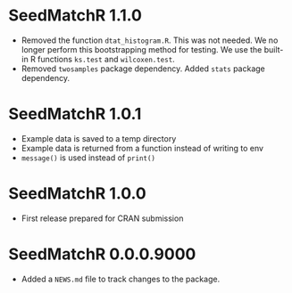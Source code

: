 # SeedMatchR 1.1.0

* Removed the function `dtat_histogram.R`. This was not needed. We no longer
perform this bootstrapping method for testing. We use the built-in R functions 
`ks.test` and `wilcoxen.test`. 
* Removed `twosamples` package dependency. Added `stats` package dependency. 

# SeedMatchR 1.0.1

* Example data is saved to a temp directory
* Example data is returned from a function instead of writing to env
* `message()` is used instead of `print()`

# SeedMatchR 1.0.0

* First release prepared for CRAN submission

# SeedMatchR 0.0.0.9000

* Added a `NEWS.md` file to track changes to the package.
